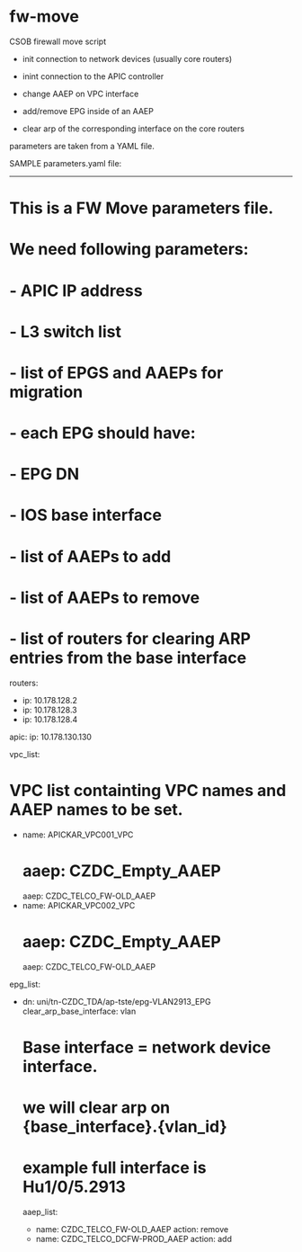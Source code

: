 # fw-move
CSOB firewall move script

- init connection to network devices (usually core routers)
- inint connection to the APIC controller

- change AAEP on VPC interface
- add/remove EPG inside of an AAEP
- clear arp of the corresponding interface on the core routers


parameters are taken from a YAML file.


SAMPLE parameters.yaml file:

---
# This is a FW Move parameters file.
#
# We need following parameters:
# - APIC IP address
# - L3 switch list
# - list of EPGS and AAEPs for migration
# - each EPG should have:
#   - EPG DN
#   - IOS base interface
#   - list of AAEPs to add
#   - list of AAEPs to remove
# - list of routers for clearing ARP entries from the base interface

routers:
  - ip: 10.178.128.2
  - ip: 10.178.128.3
  - ip: 10.178.128.4
  

apic:
  ip: 10.178.130.130

vpc_list:
# VPC list containting VPC names and AAEP names to be set.
  - name: APICKAR_VPC001_VPC
    # aaep: CZDC_Empty_AAEP
    aaep: CZDC_TELCO_FW-OLD_AAEP
  - name: APICKAR_VPC002_VPC
    # aaep: CZDC_Empty_AAEP
    aaep: CZDC_TELCO_FW-OLD_AAEP

epg_list:
  - dn: uni/tn-CZDC_TDA/ap-tste/epg-VLAN2913_EPG
    clear_arp_base_interface: vlan 
    # Base interface = network device interface.
    # we will clear arp on {base_interface}.{vlan_id}
    # example full interface is Hu1/0/5.2913


    aaep_list:
    - name: CZDC_TELCO_FW-OLD_AAEP
      action: remove
    - name: CZDC_TELCO_DCFW-PROD_AAEP
      action: add

